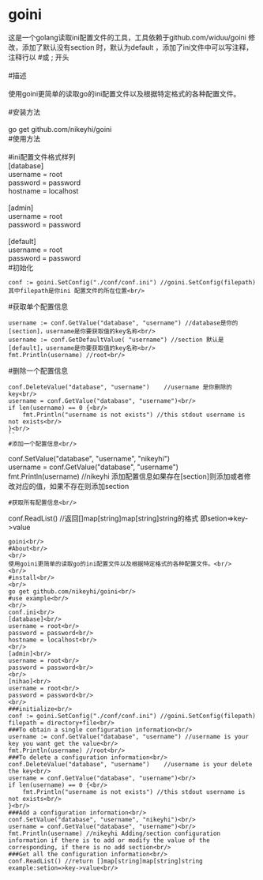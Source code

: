# goini<br/>
这是一个golang读取ini配置文件的工具，工具依赖于github.com/widuu/goini 修改，添加了默认没有section 时，默认为default ，添加了ini文件中可以写注释，注释行以 #或 ;  开头<br/>
<br/>
#描述<br/>
<br/>
使用goini更简单的读取go的ini配置文件以及根据特定格式的各种配置文件。<br/>
<br/>
#安装方法<br/>
<br/>
go get github.com/nikeyhi/goini<br/>
#使用方法<br/>
<br/>
#ini配置文件格式样列<br/>
[database]<br/>
username = root<br/>
password = password<br/>
hostname = localhost<br/>
<br/>
[admin]<br/>
username = root<br/>
password = password<br/>
<br/>
[default]<br/>
username = root<br/>
password = password<br/>
#初始化<br/>
```
conf := goini.SetConfig("./conf/conf.ini") //goini.SetConfig(filepath) 其中filepath是你ini 配置文件的所在位置<br/>
```
#获取单个配置信息<br/>
```
username := conf.GetValue("database", "username") //database是你的[section]，username是你要获取值的key名称<br/>
username := conf.GetDefaultValue( "username") //section 默认是 [default]，username是你要获取值的key名称<br/>
fmt.Println(username) //root<br/>
```

#删除一个配置信息<br/>
```
conf.DeleteValue("database", "username")    //username 是你删除的key<br/>
username = conf.GetValue("database", "username")<br/>
if len(username) == 0 {<br/>
    fmt.Println("username is not exists") //this stdout username is not exists<br/>
}<br/>
``
#添加一个配置信息<br/>
```
conf.SetValue("database", "username", "nikeyhi")<br/>
username = conf.GetValue("database", "username")<br/>
fmt.Println(username) //nikeyhi 添加配置信息如果存在[section]则添加或者修改对应的值，如果不存在则添加section<br/>
```
#获取所有配置信息<br/>
```
conf.ReadList() //返回[]map[string]map[string]string的格式 即setion=>key->value<br/>
```
goini<br/>
#About<br/>
<br/>
使用goini更简单的读取go的ini配置文件以及根据特定格式的各种配置文件。<br/>
<br/>
#install<br/>
<br/>
go get github.com/nikeyhi/goini<br/>
#use example<br/>
<br/>
conf.ini<br/>
[database]<br/>
username = root<br/>
password = password<br/>
hostname = localhost<br/>
<br/>
[admin]<br/>
username = root<br/>
password = password<br/>
<br/>
[nihao]<br/>
username = root<br/>
password = password<br/>
<br/>
###initialize<br/>
conf := goini.SetConfig("./conf/conf.ini") //goini.SetConfig(filepath) filepath = directory+file<br/>
###To obtain a single configuration information<br/>
username := conf.GetValue("database", "username") //username is your key you want get the value<br/>
fmt.Println(username) //root<br/>
###To delete a configuration information<br/>
conf.DeleteValue("database", "username")    //username is your delete the key<br/>
username = conf.GetValue("database", "username")<br/>
if len(username) == 0 {<br/>
    fmt.Println("username is not exists") //this stdout username is not exists<br/>
}<br/>
###Add a configuration information<br/>
conf.SetValue("database", "username", "nikeyhi")<br/>
username = conf.GetValue("database", "username")<br/>
fmt.Println(username) //nikeyhi Adding/section configuration information if there is to add or modify the value of the corresponding, if there is no add section<br/>
###Get all the configuration information<br/>
conf.ReadList() //return []map[string]map[string]string  example:setion=>key->value<br/>
